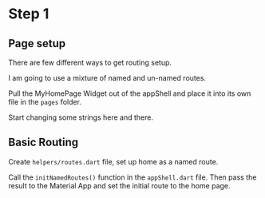 # Step 1
## Page setup

There are few different ways to get routing setup.

I am going to use a mixture of named and un-named routes.

Pull the MyHomePage Widget out of the appShell and place it into its own file in the `pages` folder.

Start changing some strings here and there.

## Basic Routing

Create `helpers/routes.dart` file, set up home as a named route.

Call the `initNamedRoutes()` function in the `appShell.dart` file. Then pass the result to the Material App and set the initial route to the home page.